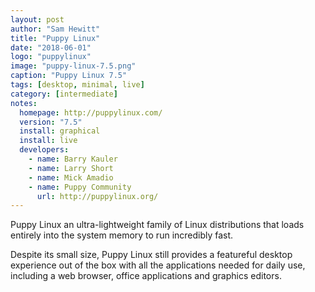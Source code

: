 ```yaml
---
layout: post
author: "Sam Hewitt"
title: "Puppy Linux"
date: "2018-06-01"
logo: "puppylinux"
image: "puppy-linux-7.5.png"
caption: "Puppy Linux 7.5"
tags: [desktop, minimal, live]
category: [intermediate]
notes:
  homepage: http://puppylinux.com/
  version: "7.5"
  install: graphical
  install: live
  developers:
    - name: Barry Kauler
    - name: Larry Short
    - name: Mick Amadio
    - name: Puppy Community
      url: http://puppylinux.org/
---
```


Puppy Linux an ultra-lightweight family of Linux distributions that loads entirely into the system memory to run incredibly fast.

Despite its small size, Puppy Linux still provides a featureful desktop experience out of the box with all the applications needed for daily use, including a web browser, office applications and graphics editors.